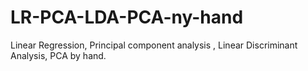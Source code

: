 # LR-PCA-LDA-PCA-ny-hand
Linear Regression, Principal component analysis , Linear Discriminant Analysis, PCA by hand.
